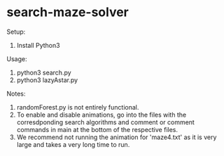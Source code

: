 # search-maze-solver

Setup:
1. Install Python3

Usage:
1. python3 search.py
2. python3 lazyAstar.py

Notes:
1. randomForest.py is not entirely functional.
2. To enable and disable animations, go into the files with the corresdponding search algorithms and comment or comment commands in main at the bottom of the respective files.
3. We recommend not running the animation for 'maze4.txt' as it is very large and takes a very long time to run.